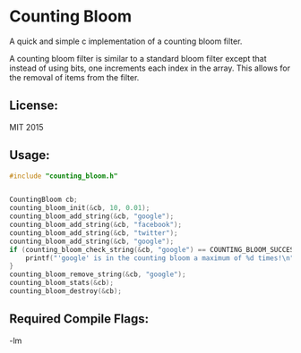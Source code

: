 # Counting Bloom
A quick and simple c implementation of a counting bloom filter.

A counting bloom filter is similar to a standard bloom filter except that instead
of using bits, one increments each index in the array. This allows for the removal
of items from the filter.

## License:
MIT 2015

## Usage:
``` c
#include "counting_bloom.h"


CountingBloom cb;
counting_bloom_init(&cb, 10, 0.01);
counting_bloom_add_string(&cb, "google");
counting_bloom_add_string(&cb, "facebook");
counting_bloom_add_string(&cb, "twitter");
counting_bloom_add_string(&cb, "google");
if (counting_bloom_check_string(&cb, "google") == COUNTING_BLOOM_SUCCESS) {
	printf("'google' is in the counting bloom a maximum of %d times!\n", counting_bloom_get_max_insertions(&cb, "google"));
}
counting_bloom_remove_string(&cb, "google");
counting_bloom_stats(&cb);
counting_bloom_destroy(&cb);
```

## Required Compile Flags:
-lm
